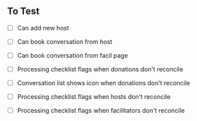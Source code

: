 ## To Test

- [ ] Can add new host
- [ ] Can book conversation from host
- [ ] Can book conversation from facil page
- [ ] Processing checklist flags when donations don't reconcile
- [ ] Conversation list shows icon when donations don't reconcile
- [ ] Processing checklist flags when hosts don't reconcile
- [ ] Processing checklist flags when facilitators don't reconcile


